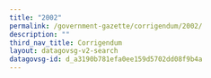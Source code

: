 ```yaml
---
title: "2002"
permalink: /government-gazette/corrigendum/2002/
description: ""
third_nav_title: Corrigendum
layout: datagovsg-v2-search
datagovsg-id: d_a3190b781efa0ee159d5702dd08f9b4a
---
```

